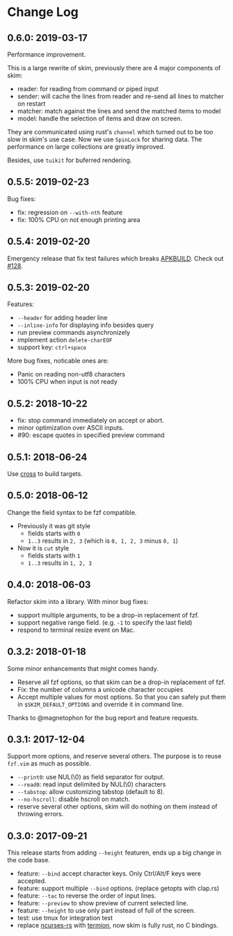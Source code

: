 # Change Log

## 0.6.0: 2019-03-17

Performance improvement.

This is a large rewrite of skim, previously there are 4 major components of
skim:

- reader: for reading from command or piped input
- sender: will cache the lines from reader and re-send all lines to matcher on restart
- matcher: match against the lines and send the matched items to model
- model: handle the selection of items and draw on screen.

They are communicated using rust's `channel` which turned out to be too slow
in skim's use case. Now we use `SpinLock` for sharing data. The performance on
large collections are greatly improved.

Besides, use `tuikit` for buferred rendering.

## 0.5.5: 2019-02-23

Bug fixes:
- fix: regression on `--with-nth` feature
- fix: 100% CPU on not enough printing area

## 0.5.4: 2019-02-20

Emergency release that fix test failures which breaks
[APKBUILD](https://github.com/5paceToast/user-aports/blob/master/toast/skim/APKBUILD).
Check out [#128](https://github.com/lotabout/skim/issues/128).

## 0.5.3: 2019-02-20

Features:
- `--header` for adding header line
- `--inline-info` for displaying info besides query
- run preview commands asynchronizely
- implement action `delete-charEOF`
- support key: `ctrl+space`

More bug fixes, noticable ones are:
- Panic on reading non-utf8 characters
- 100% CPU when input is not ready

## 0.5.2: 2018-10-22

- fix: stop command immediately on accept or abort.
- minor optimization over ASCII inputs.
- #90: escape quotes in specified preview command

## 0.5.1: 2018-06-24

Use [cross](https://github.com/japaric/cross) to build targets.

## 0.5.0: 2018-06-12

Change the field syntax to be fzf compatible.
- Previously it was git style
    - fields starts with `0`
    - `1..3` results in `2, 3` (which is `0, 1, 2, 3` minus `0, 1`)
- Now it is `cut` style
    - fields starts with `1`
    - `1..3` results in `1, 2, 3`

## 0.4.0: 2018-06-03

Refactor skim into a library. With minor bug fixes:
- support multiple arguments, to be a drop-in replacement of fzf.
- support negative range field. (e.g. `-1` to specify the last field)
- respond to terminal resize event on Mac.

## 0.3.2: 2018-01-18
Some minor enhancements that might comes handy.
- Reserve all fzf options, so that skim can be a drop-in replacement of fzf.
- Fix: the number of columns a unicode character occupies
- Accept multiple values for most options. So that you can safely put them
    in `$SKIM_DEFAULT_OPTIONS` and override it in command line.

Thanks to @magnetophon for the bug report and feature requests.

## 0.3.1: 2017-12-04
Support more options, and reserve several others. The purpose is to reuse
`fzf.vim` as much as possible.
- `--print0`: use NUL(\0) as field separator for output.
- `--read0`: read input delimited by NUL(\0) characters
- `--tabstop`: allow customizing tabstop (default to 8).
- `--no-hscroll`: disable hscroll on match.
- reserve several other options, skim will do nothing on them instead of throwing errors.

## 0.3.0: 2017-09-21
This release starts from adding `--height` featuren, ends up a big change in
the code base.
- feature: `--bind` accept character keys. Only Ctrl/Alt/F keys were accepted.
- feature: support multiple `--bind` options. (replace getopts with clap.rs)
- feature: `--tac` to reverse the order of input lines.
- feature: `--preview` to show preview of current selected line.
- feature: `--height` to use only part instead of full of the screen.
- test: use tmux for integration test
- replace [ncurses-rs](https://github.com/jeaye/ncurses-rs) with [termion](https://github.com/ticki/termion), now skim is fully rust, no C bindings.
